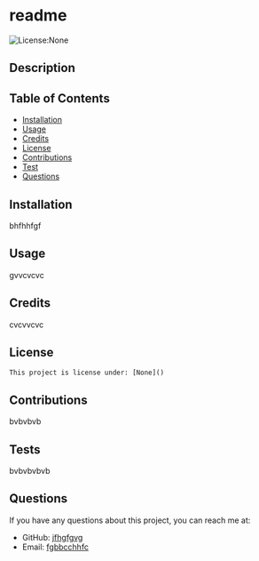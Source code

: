 
# readme
  ![License:None](http://img.shields.io/badge/license-None-blue.svg)

## Description
  

## Table of Contents
  * [Installation](#installation)
  * [Usage](#usage)
  * [Credits](#credits)
  * [License]()
  * [Contributions](#contributions)
  * [Test](#tests)
  * [Questions](#questions)
  
## Installation
  bhfhhfgf

## Usage
  gvvcvcvc

## Credits
  cvcvvcvc

  ## License
    This project is license under: [None]()

## Contributions
  bvbvbvb

## Tests
  bvbvbvbvb

## Questions
  If you have any questions about this project, you can reach me at: 
  * GitHub: [jfhgfgvg](https://www.github.com/jfhgfgvg)
  * Email: [fgbbcchhfc](fgbbcchhfc)

